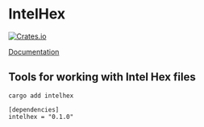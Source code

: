 # IntelHex

[![Crates.io][crates-badge]][crates-url]

[crates-badge]: https://img.shields.io/crates/v/intelhex.svg
[crates-url]: https://crates.io/crates/intelhex

[Documentation](https://docs.rs/intelhex)

## Tools for working with Intel Hex files
```
cargo add intelhex
```

```
[dependencies]
intelhex = "0.1.0"
```
